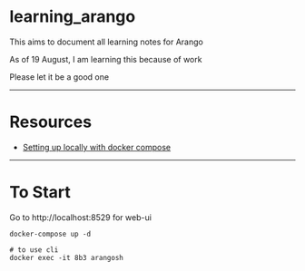 # learning_arango

This aims to document all learning notes for Arango

As of 19 August, I am learning this because of work

Please let it be a good one

---

# Resources

- [Setting up locally with docker compose](https://dev.to/sonyarianto/how-to-spin-arangodb-server-with-docker-and-docker-compose-3c00)

---

# To Start

Go to http://localhost:8529 for web-ui

```
docker-compose up -d

# to use cli
docker exec -it 8b3 arangosh
```
